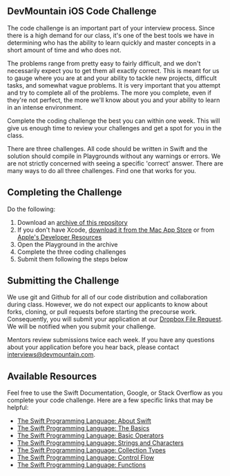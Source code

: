## DevMountain iOS Code Challenge

The code challenge is an important part of your interview process. Since there is a high demand for our class, it's one of the best tools we have in determining who has the ability to learn quickly and master concepts in a short amount of time and who does not.

The problems range from pretty easy to fairly difficult, and we don't necessarily expect you to get them all exactly correct. This is meant for us to gauge where you are at and your ability to tackle new projects, difficult tasks, and somewhat vague problems. It is very important that you attempt and try to complete all of the problems. The more you complete, even if they're not perfect, the more we'll know about you and your ability to learn in an intense environment.

Complete the coding challenge the best you can within one week. This will give us enough time to review your challenges and get a spot for you in the class.

There are three challenges. All code should be written in Swift and the solution should compile in Playgrounds without any warnings or errors. We are not strictly concerned with seeing a specific 'correct' answer. There are many ways to do all three challenges. Find one that works for you.

## Completing the Challenge

Do the following:

1. Download an [archive of this repository](https://github.com/DevMountain/iOS-Applicant-Code-Challenge/archive/master.zip)
2. If you don't have Xcode, [download it from the Mac App Store](https://itunes.apple.com/us/app/xcode/id497799835?mt=12) or from [Apple's Developer Resources](https://developer.apple.com/xcode/downloads/)
3. Open the Playground in the archive
4. Complete the three coding challenges
5. Submit them following the steps below

## Submitting the Challenge

We use git and Github for all of our code distribution and collaboration during class. However, we do not expect our applicants to know about forks, cloning, or pull requests before starting the precourse work. Consequently, you will submit your application at our [Dropbox File Request](https://www.dropbox.com/request/WOiteuvkN39GHx2MDe4A). We will be notified when you submit your challenge.

Mentors review submissions twice each week. If you have any questions about your application before you hear back, please contact interviews@devmountain.com.

## Available Resources

Feel free to use the Swift Documentation, Google, or Stack Overflow as you complete your code challenge. Here are a few specific links that may be helpful:

* [The Swift Programming Language: About Swift](https://developer.apple.com/library/prerelease/ios/documentation/Swift/Conceptual/Swift_Programming_Language/index.html)
* [The Swift Programming Language: The Basics](https://developer.apple.com/library/prerelease/ios/documentation/Swift/Conceptual/Swift_Programming_Language/TheBasics.html)
* [The Swift Programming Language: Basic Operators](https://developer.apple.com/library/prerelease/ios/documentation/Swift/Conceptual/Swift_Programming_Language/BasicOperators.html)
* [The Swift Programming Language: Strings and Characters](https://developer.apple.com/library/prerelease/ios/documentation/Swift/Conceptual/Swift_Programming_Language/StringsAndCharacters.html)
* [The Swift Programming Language: Collection Types](https://developer.apple.com/library/prerelease/ios/documentation/Swift/Conceptual/Swift_Programming_Language/CollectionTypes.html)
* [The Swift Programming Language: Control Flow](https://developer.apple.com/library/prerelease/ios/documentation/Swift/Conceptual/Swift_Programming_Language/ControlFlow.html)
* [The Swift Programming Language: Functions](https://developer.apple.com/library/prerelease/ios/documentation/Swift/Conceptual/Swift_Programming_Language/Functions.html)
